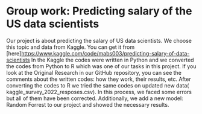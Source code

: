 # Group work: Predicting salary of the US data scientists

Our project is about predicting the salary of US data scientists. We choose this topic and data from Kaggle. You can get it from [here]https://www.kaggle.com/code/mabs003/predicting-salary-of-data-scientists
In the Kaggle the codes were written in Python and we converted the codes from Python to R which was one of our tasks in this project. If you look at the Original Research in our GitHub repository, you can see the comments about the written codes: how they work, their results, etc. 
After converting the codes to R we tried the same codes on updated new data( kaggle_survey_2022_resposes.csv). In this process, we faced some errors but all of them have been corrected. Additionally, we add a new model: Random Forrest to our project and showed the necessary results. 
